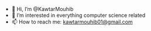 - 👋 Hi, I’m @KawtarMouhib
- 👀 I’m interested in everything computer science related
- 📫 How to reach me: kawtarmouhib01@gmail.com


